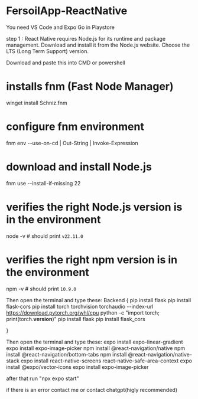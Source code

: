 # FersoilApp-ReactNative

You need VS Code and Expo Go in Playstore

step 1 : React Native requires Node.js for its runtime and package management. Download and install it from the Node.js website. Choose the LTS (Long Term Support) version.

Download and paste this into CMD or powershell
# installs fnm (Fast Node Manager)
winget install Schniz.fnm

# configure fnm environment
fnm env --use-on-cd | Out-String | Invoke-Expression

# download and install Node.js
fnm use --install-if-missing 22

# verifies the right Node.js version is in the environment
node -v # should print `v22.11.0`

# verifies the right npm version is in the environment
npm -v # should print `10.9.0`

Then open the terminal and type these:
Backend {
    pip install flask
    pip install flask-cors
    pip install torch torchvision torchaudio --index-url https://download.pytorch.org/whl/cpu
    python -c "import torch; print(torch.__version__)"
    pip install flask
    pip install flask_cors



}

Then open the terminal and type these:
expo install expo-linear-gradient
expo install expo-image-picker
npm install @react-navigation/native
npm install @react-navigation/bottom-tabs
npm install @react-navigation/native-stack
expo install react-native-screens react-native-safe-area-context
expo install @expo/vector-icons
expo install expo-image-picker

after that run "npx expo start"

if there is an error contact me or contact chatgpt(higly recommended)